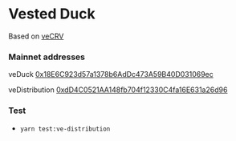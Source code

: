 # Vested Duck

Based on [veCRV](https://github.com/curvefi/curve-dao-contracts)

### Mainnet addresses

veDuck [0x18E6C923d57a1378b6AdDc473A59B40D031069ec](https://etherscan.io/address/0x18E6C923d57a1378b6AdDc473A59B40D031069ec#code)

veDistribution [0xdD4C0521AA148fb704f12330C4fa16E631a26d96](https://etherscan.io/address/0xdD4C0521AA148fb704f12330C4fa16E631a26d96#code)

### Test

- `yarn test:ve-distribution`
